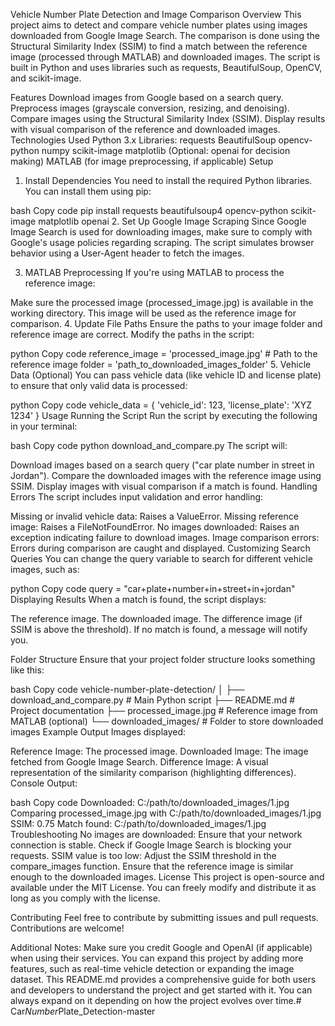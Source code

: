 Vehicle Number Plate Detection and Image Comparison
Overview
This project aims to detect and compare vehicle number plates using images downloaded from Google Image Search. The comparison is done using the Structural Similarity Index (SSIM) to find a match between the reference image (processed through MATLAB) and downloaded images. The script is built in Python and uses libraries such as requests, BeautifulSoup, OpenCV, and scikit-image.

Features
Download images from Google based on a search query.
Preprocess images (grayscale conversion, resizing, and denoising).
Compare images using the Structural Similarity Index (SSIM).
Display results with visual comparison of the reference and downloaded images.
Technologies Used
Python 3.x
Libraries:
requests
BeautifulSoup
opencv-python
numpy
scikit-image
matplotlib
(Optional: openai for decision making)
MATLAB (for image preprocessing, if applicable)
Setup
1. Install Dependencies
You need to install the required Python libraries. You can install them using pip:

bash
Copy code
pip install requests beautifulsoup4 opencv-python scikit-image matplotlib openai
2. Set Up Google Image Scraping
Since Google Image Search is used for downloading images, make sure to comply with Google's usage policies regarding scraping. The script simulates browser behavior using a User-Agent header to fetch the images.

3. MATLAB Preprocessing
If you're using MATLAB to process the reference image:

Make sure the processed image (processed_image.jpg) is available in the working directory.
This image will be used as the reference image for comparison.
4. Update File Paths
Ensure the paths to your image folder and reference image are correct. Modify the paths in the script:

python
Copy code
reference_image = 'processed_image.jpg'  # Path to the reference image
folder = 'path_to_downloaded_images_folder'
5. Vehicle Data (Optional)
You can pass vehicle data (like vehicle ID and license plate) to ensure that only valid data is processed:

python
Copy code
vehicle_data = {
    'vehicle_id': 123,
    'license_plate': 'XYZ 1234'
}
Usage
Running the Script
Run the script by executing the following in your terminal:

bash
Copy code
python download_and_compare.py
The script will:

Download images based on a search query ("car plate number in street in Jordan").
Compare the downloaded images with the reference image using SSIM.
Display images with visual comparison if a match is found.
Handling Errors
The script includes input validation and error handling:

Missing or invalid vehicle data: Raises a ValueError.
Missing reference image: Raises a FileNotFoundError.
No images downloaded: Raises an exception indicating failure to download images.
Image comparison errors: Errors during comparison are caught and displayed.
Customizing Search Queries
You can change the query variable to search for different vehicle images, such as:

python
Copy code
query = "car+plate+number+in+street+in+jordan"
Displaying Results
When a match is found, the script displays:

The reference image.
The downloaded image.
The difference image (if SSIM is above the threshold).
If no match is found, a message will notify you.

Folder Structure
Ensure that your project folder structure looks something like this:

bash
Copy code
vehicle-number-plate-detection/
│
├── download_and_compare.py        # Main Python script
├── README.md                     # Project documentation
├── processed_image.jpg           # Reference image from MATLAB (optional)
└── downloaded_images/            # Folder to store downloaded images
Example Output
Images displayed:

Reference Image: The processed image.
Downloaded Image: The image fetched from Google Image Search.
Difference Image: A visual representation of the similarity comparison (highlighting differences).
Console Output:

bash
Copy code
Downloaded: C:/path/to/downloaded_images/1.jpg
Comparing processed_image.jpg with C:/path/to/downloaded_images/1.jpg
SSIM: 0.75
Match found: C:/path/to/downloaded_images/1.jpg
Troubleshooting
No images are downloaded:
Ensure that your network connection is stable.
Check if Google Image Search is blocking your requests.
SSIM value is too low:
Adjust the SSIM threshold in the compare_images function.
Ensure that the reference image is similar enough to the downloaded images.
License
This project is open-source and available under the MIT License. You can freely modify and distribute it as long as you comply with the license.

Contributing
Feel free to contribute by submitting issues and pull requests. Contributions are welcome!

Additional Notes:
Make sure you credit Google and OpenAI (if applicable) when using their services.
You can expand this project by adding more features, such as real-time vehicle detection or expanding the image dataset.
This README.md provides a comprehensive guide for both users and developers to understand the project and get started with it. You can always expand on it depending on how the project evolves over time.#   C a r _ N u m b e r _ P l a t e _ D e t e c t i o n - m a s t e r  
 